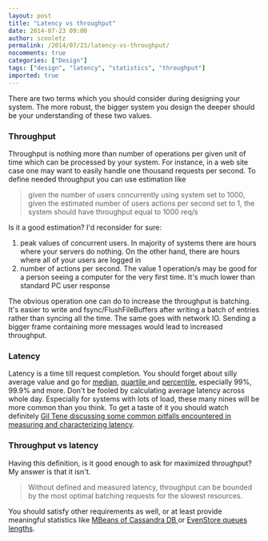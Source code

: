 ```yaml
---
layout: post
title: "Latency vs throughput"
date: 2014-07-23 09:00
author: scooletz
permalink: /2014/07/23/latency-vs-throughput/
nocomments: true
categories: ["Design"]
tags: ["design", "latency", "statistics", "throughput"]
imported: true
---
```


There are two terms which you should consider during designing your system. The more robust, the bigger system you design the deeper should be your understanding of these two values.

### Throughput

 Throughput is nothing more than number of operations per given unit of time which can be processed by your system. For instance, in a web site case one may want to easily handle one thousand requests per second. To define needed throughput you can use estimation like

> given the number of users concurrently using system set to 1000,
>  given the estimated number of users actions per second set to 1,
>  the system should have throughput equal to 1000 req/s

Is it a good estimation? I'd reconsider for sure:

1. peak values of concurrent users. In majority of systems there are hours where your servers do nothing. On the other hand, there are hours where all of your users are logged in
1. number of actions per second. The value 1 operation/s may be good for a person seeing a computer for the very first time. It's much lower than standard PC user response

The obvious operation one can do to increase the throughput is batching. It's easier to write and fsync/FlushFileBuffers after writing a batch of entries rather than syncing all the time. The same goes with network IO. Sending a bigger frame containing more messages would lead to increased throughput.

### Latency

 Latency is a time till request completion. You should forget about silly average value and go for [median](http://en.wikipedia.org/wiki/Median), [quartile ](http://en.wikipedia.org/wiki/Quartile)and [percentile](http://en.wikipedia.org/wiki/Percentile), especially 99%, 99.9% and more. Don't be fooled by calculating average latency across whole day. Especially for systems with lots of load, these many nines will be more common than you think. To get a taste of it you should watch definitely [Gil Tene discussing some common pitfalls encountered in measuring and characterizing latency](http://www.infoq.com/presentations/latency-pitfalls).

### Throughput vs latency

 Having this definition, is it good enough to ask for maximized throughput? My answer is that it isn't.

> Without defined and measured latency, throughput can be bounded by the most optimal batching requests for the slowest resources.

You should satisfy other requirements as well, or at least provide meaningful statistics like [MBeans of Cassandra DB ](http://www.datastax.com/documentation/cassandra/1.2/cassandra/operations/ops_monitoring_c.html) or [EvenStore queues lengths](https://github.com/EventStore/EventStore/wiki/Architectural-Overview).

